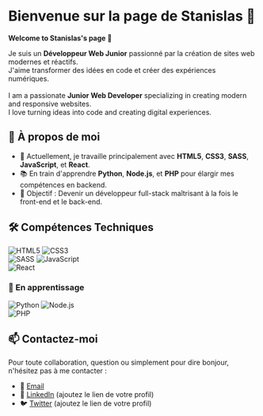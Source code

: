 # Bienvenue sur la page de Stanislas 👋
**Welcome to Stanislas's page 👋**

Je suis un **Développeur Web Junior** passionné par la création de sites web modernes et réactifs.<br> 
J'aime transformer des idées en code et créer des expériences numériques.<br><br>
I am a passionate **Junior Web Developer** specializing in creating modern and responsive websites.<br>
I love turning ideas into code and creating digital experiences.

## 💼 À propos de moi

- 🌱 Actuellement, je travaille principalement avec **HTML5**, **CSS3**, **SASS**, **JavaScript**, et **React**.<br>
- 📚 En train d'apprendre **Python**, **Node.js**, et **PHP** pour élargir mes compétences en backend.<br>
- 🎯 Objectif : Devenir un développeur full-stack maîtrisant à la fois le front-end et le back-end.<br>

## 🛠️ Compétences Techniques

![HTML5](https://img.shields.io/badge/-HTML5-E34F26?style=flat&logo=html5&logoColor=white)
![CSS3](https://img.shields.io/badge/-CSS3-1572B6?style=flat&logo=css3)<br>
![SASS](https://img.shields.io/badge/-SASS-CC6699?style=flat&logo=sass&logoColor=white)
![JavaScript](https://img.shields.io/badge/-JavaScript-F7DF1E?style=flat&logo=javascript&logoColor=black)<br>
![React](https://img.shields.io/badge/-React-61DAFB?style=flat&logo=react&logoColor=black)

### 🌱 En apprentissage

![Python](https://img.shields.io/badge/-Python-3776AB?style=flat&logo=python&logoColor=white)
![Node.js](https://img.shields.io/badge/-Node.js-339933?style=flat&logo=nodedotjs&logoColor=white)<br>
![PHP](https://img.shields.io/badge/-PHP-777BB4?style=flat&logo=php&logoColor=white)

## 📫 Contactez-moi

Pour toute collaboration, question ou simplement pour dire bonjour, n'hésitez pas à me contacter :

- 📧 [Email](mailto:votre-email@exemple.com)
- 🔗 [LinkedIn](#) (ajoutez le lien de votre profil)
- 🐦 [Twitter](#) (ajoutez le lien de votre profil)
